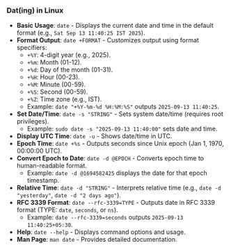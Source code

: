 ### Dat(ing) in Linux

- **Basic Usage**: `date` - Displays the current date and time in the default format (e.g., `Sat Sep 13 11:40:25 IST 2025`).
- **Format Output**: `date +FORMAT` - Customizes output using format specifiers:
    - `+%Y`: 4-digit year (e.g., 2025).
    - `+%m`: Month (01-12).
    - `+%d`: Day of the month (01-31).
    - `+%H`: Hour (00-23).
    - `+%M`: Minute (00-59).
    - `+%S`: Second (00-59).
    - `+%Z`: Time zone (e.g., IST).
    - Example: `date "+%Y-%m-%d %H:%M:%S"` outputs `2025-09-13 11:40:25`.
- **Set Date/Time**: `date -s "STRING"` - Sets system date/time (requires root privileges).
    - Example: `sudo date -s "2025-09-13 11:40:00"` sets date and time.
- **Display UTC Time**: `date -u` - Shows date/time in UTC.
- **Epoch Time**: `date +%s` - Outputs seconds since Unix epoch (Jan 1, 1970, 00:00:00 UTC).
- **Convert Epoch to Date**: `date -d @EPOCH` - Converts epoch time to human-readable format.
    - Example: `date -d @1694582425` displays the date for that epoch timestamp.
- **Relative Time**: `date -d "STRING"` - Interprets relative time (e.g., `date -d "yesterday"`, `date -d "2 days ago"`).
- **RFC 3339 Format**: `date --rfc-3339=TYPE` - Outputs date in RFC 3339 format (TYPE: `date`, `seconds`, or `ns`).
    - Example: `date --rfc-3339=seconds` outputs `2025-09-13 11:40:25+05:30`.
- **Help**: `date --help` - Displays command options and usage.
- **Man Page**: `man date` - Provides detailed documentation.